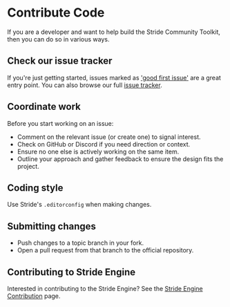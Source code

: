 # Contribute Code

If you are a developer and want to help build the Stride Community Toolkit, then you can do so in various ways.

## Check our issue tracker

If you're just getting started, issues marked as ['good first issue'](https://github.com/stride3d/stride-community-toolkit/labels/good%20first%20issue) are a great entry point. You can also browse our full [issue tracker](https://github.com/stride3d/stride-community-toolkit/issues).

## Coordinate work

Before you start working on an issue:
- Comment on the relevant issue (or create one) to signal interest.
- Check on GitHub or Discord if you need direction or context.
- Ensure no one else is actively working on the same item.
- Outline your approach and gather feedback to ensure the design fits the project.

## Coding style

Use Stride's `.editorconfig` when making changes.

## Submitting changes

- Push changes to a topic branch in your fork.
- Open a pull request from that branch to the official repository.

## Contributing to Stride Engine

Interested in contributing to the Stride Engine? See the [Stride Engine Contribution](https://doc.stride3d.net/latest/en/contributors/index.html) page.

